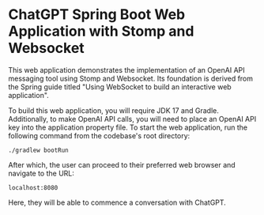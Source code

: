 # ChatGPT Spring Boot Web Application with Stomp and Websocket

This web application demonstrates the implementation of an OpenAI API messaging tool using Stomp and Websocket. Its 
foundation is derived from the Spring guide titled "Using WebSocket to build an interactive web application".

To build this web application, you will require JDK 17 and Gradle. Additionally, to make OpenAI API calls, you will need 
to place an OpenAI API key into the application property file. To start the web application, run the following command 
from the codebase's root directory:
```
./gradlew bootRun
```
After which, the user can proceed to their preferred web browser and navigate to the URL:
```
localhost:8080
```
Here, they will be able to commence a conversation with ChatGPT.

